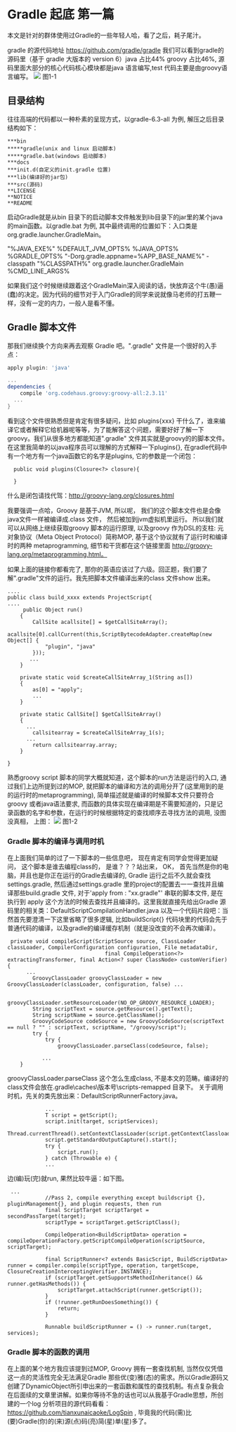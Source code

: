 # Gradle 起底 第一篇

本文是针对的群体使用过Gradle的一些年轻人哈，看了之后，耗子尾汁。


gradle 的源代码地址 https://github.com/gradle/gradle 我们可以看到gradle的源码里（基于 gradle 大版本的 version 6）java 占比44% groovy 占比46%, 源码里面大部分的核心代码核心模块都是java 语言编写,test 代码主要是由groovy语言编写。
<img src="language.PNG"/>
图1-1

## 目录结构
往往高端的代码都以一种朴素的呈现方式，以gradle-6.3-all 为例, 解压之后目录结构如下：
~~~
***bin
*****gradle(unix and linux 启动脚本)
*****gradle.bat(windows 启动脚本)
***docs
***init.d(自定义的init.gradle 位置)
***lib(编译好的jar包)
***src(源码)
**LICENSE
**NOTICE
**README
~~~

启动Gradle就是从bin 目录下的启动脚本文件触发到lib目录下的jar里的某个java的main函数。以gradle.bat 为例, 其中最终调用的位置如下：入口类是org.gradle.launcher.GradleMain。

"%JAVA_EXE%" %DEFAULT_JVM_OPTS% %JAVA_OPTS% %GRADLE_OPTS% "-Dorg.gradle.appname=%APP_BASE_NAME%" -classpath "%CLASSPATH%" org.gradle.launcher.GradleMain %CMD_LINE_ARGS%

如果我们这个时候继续跟着这个GradleMain深入阅读的话，快放弃这个牛(愚)逼(蠢)的决定。因为代码的细节对于入门Gradle的同学来说就像马老师的打五鞭一样，没有一定的内力，一般人是看不懂。

## Gradle 脚本文件
那我们继续换个方向来再去观察 Gradle 吧。".gradle" 文件是一个很好的入手点：
~~~groovy
apply plugin: 'java'

...
dependencies {
    compile 'org.codehaus.groovy:groovy-all:2.3.11'
  ...
}
~~~

 看到这个文件很熟悉但是肯定有很多疑问，比如 plugins{xxx} 干什么了，谁来编译它或者解释它给机器呢等等，为了能解答这个问题，需要好好了解一下groovy。我们从很多地方都能知道".gradle" 文件其实就是groovy的的脚本文件。在这里我简单的以java程序员可以理解的方式解释一下plugins{}, 在gradle代码中有一个地方有一个java函数它的名字是plugins, 它的参数是一个闭包：
~~~
  public void plugins(Closure<?> closure){

  }
~~~
 什么是闭包请找代驾：http://groovy-lang.org/closures.html 

我要强调一点哈，Groovy 是基于JVM, 所以呢， 我们的这个脚本文件也是会像java文件一样被编译成.class 文件， 然后被加到jvm虚拟机里运行。
所以我们就可以从网络上继续获取groovy 脚本的运行原理, 以及groovy 作为DSL的支柱: 元对象协议（Meta Object Protocol）简称MOP, 基于这个协议就有了运行时和编译时的两种 metaprogramming, 细节和干货都在这个链接里面 http://groovy-lang.org/metaprogramming.html。

如果上面的链接你都看完了, 那你的英语应该过了六级。回正题，我们要了解".gradle"文件的运行。我先把脚本文件编译出来的class 文件show 出来。
~~~
....
public class build_xxxx extends ProjectScript{
....
     public Object run()
    {
        CallSite acallsite[] = $getCallSiteArray();
        acallsite[0].callCurrent(this,ScriptBytecodeAdapter.createMap(new Object[] {
            "plugin", "java"
        }));
       ...
    }

    private static void $createCallSiteArray_1(String as[])
    {
        as[0] = "apply";
        ...
    }

    private static CallSite[] $getCallSiteArray()
    {
      ...
        callsitearray = $createCallSiteArray_1(s);
      ...
        return callsitearray.array;
    }

}
~~~
熟悉groovy script 脚本的同学大概就知道，这个脚本的run方法是运行的入口, 通过我们上边所提到过的MOP, 就把脚本的编译和方法的调用分开了(这里用到的是的运行时的metaprogramming), 简单描述就是编译的时候脚本文件只要符合groovy 或者java语法要求, 而函数的具体实现在编译期是不需要知道的，只是记录函数的名字和参数，在运行的时候根据特定的查找顺序去寻找方法的调用, 没图没真相， 上图：
<img src = "groovyRTMOP.png" />
图1-2

### Gradle 脚本的编译与调用时机
在上面我们简单的过了一下脚本的一些信息吧， 现在肯定有同学会觉得更加疑问， 这个脚本是谁去编程class的， 是谁？？？站出来， OK， 首先当然是你的电脑，并且也是你正在运行的Gradle去编译的, Gradle 运行之后不久就会查找settings.gradle,  然后通过settings.gradle
里的project的配置去一一查找并且编译那些build.gradle 文件, 对于'apply from : "xx.gradle"' 串联的脚本文件, 是在执行到 apply 这个方法的时候去查找并且编译的。这里我就直接先给出Gradle 源码里的相关类：DefaultScriptCompilationHandler.java 以及一个代码片段吧：当然首先要澄清一下这里省略了很多逻辑, 比如buildScript{} 代码块里的代码会先于普通代码的编译，以及gradle的编译缓存机制（就是没改变的不会再次编译）。
~~~
 private void compileScript(ScriptSource source, ClassLoader classLoader, CompilerConfiguration configuration, File metadataDir,
                               final CompileOperation<?> extractingTransformer, final Action<? super ClassNode> customVerifier) {
      ...
        GroovyClassLoader groovyClassLoader = new GroovyClassLoader(classLoader, configuration, false) ...

        groovyClassLoader.setResourceLoader(NO_OP_GROOVY_RESOURCE_LOADER);
        String scriptText = source.getResource().getText();
        String scriptName = source.getClassName();
        GroovyCodeSource codeSource = new GroovyCodeSource(scriptText == null ? "" : scriptText, scriptName, "/groovy/script");
        try {
            try {
                groovyClassLoader.parseClass(codeSource, false);

           ...
    }
~~~ 
groovyClassLoader.parseClass 这个怎么生成class, 不是本文的范畴。编译好的class文件会放在.gradle\caches\版本号\scripts-remapped 目录下。
关于调用时机，先关的类先放出来：DefaultScriptRunnerFactory.java。
~~~
            ...
            T script = getScript();
            script.init(target, scriptServices);
            Thread.currentThread().setContextClassLoader(script.getContextClassloader());
            script.getStandardOutputCapture().start();
            try {
                script.run();
            } catch (Throwable e) {
            ...
~~~
边(编)玩(完)就run, 果然比较牛逼：如下图。
~~~
 ...
            //Pass 2, compile everything except buildscript {}, pluginManagement{}, and plugin requests, then run
            final ScriptTarget scriptTarget = secondPassTarget(target);
            scriptType = scriptTarget.getScriptClass();

            CompileOperation<BuildScriptData> operation = compileOperationFactory.getScriptCompileOperation(scriptSource, scriptTarget);

            final ScriptRunner<? extends BasicScript, BuildScriptData> runner = compiler.compile(scriptType, operation, targetScope, ClosureCreationInterceptingVerifier.INSTANCE);
            if (scriptTarget.getSupportsMethodInheritance() && runner.getHasMethods()) {
                scriptTarget.attachScript(runner.getScript());
            }
            if (!runner.getRunDoesSomething()) {
                return;
            }

            Runnable buildScriptRunner = () -> runner.run(target, services);

~~~
### Gradle 脚本的函数的调用
在上面的某个地方我应该提到过MOP, Groovy 拥有一套查找机制, 当然仅仅凭借这一点的灵活性完全无法满足Gradle 那些优(变)雅(态)的需求。所以Gradle源码又创建了DynamicObject所引申出来的一套函数和属性的查找机制。有点复杂我会在后面续的文章里讲解。如果你等待不急的话也可以从我基于Gradle思想，所创建的一个log 分析项目的源代码看看：https://github.com/tianxunaicaoke/LogSpin , 毕竟我的代码(需)比(要)Gradle(你)的(来)源(点)码(亮)简(星)单(星)多了。

